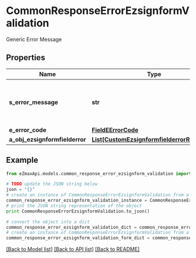 # CommonResponseErrorEzsignformValidation

Generic Error Message

## Properties

Name | Type | Description | Notes
------------ | ------------- | ------------- | -------------
**s_error_message** | **str** | The message giving details about the error | 
**e_error_code** | [**FieldEErrorCode**](FieldEErrorCode.md) |  | 
**a_obj_ezsignformfielderror** | [**List[CustomEzsignformfielderrorResponse]**](CustomEzsignformfielderrorResponse.md) |  | 

## Example

```python
from eZmaxApi.models.common_response_error_ezsignform_validation import CommonResponseErrorEzsignformValidation

# TODO update the JSON string below
json = "{}"
# create an instance of CommonResponseErrorEzsignformValidation from a JSON string
common_response_error_ezsignform_validation_instance = CommonResponseErrorEzsignformValidation.from_json(json)
# print the JSON string representation of the object
print CommonResponseErrorEzsignformValidation.to_json()

# convert the object into a dict
common_response_error_ezsignform_validation_dict = common_response_error_ezsignform_validation_instance.to_dict()
# create an instance of CommonResponseErrorEzsignformValidation from a dict
common_response_error_ezsignform_validation_form_dict = common_response_error_ezsignform_validation.from_dict(common_response_error_ezsignform_validation_dict)
```
[[Back to Model list]](../README.md#documentation-for-models) [[Back to API list]](../README.md#documentation-for-api-endpoints) [[Back to README]](../README.md)


